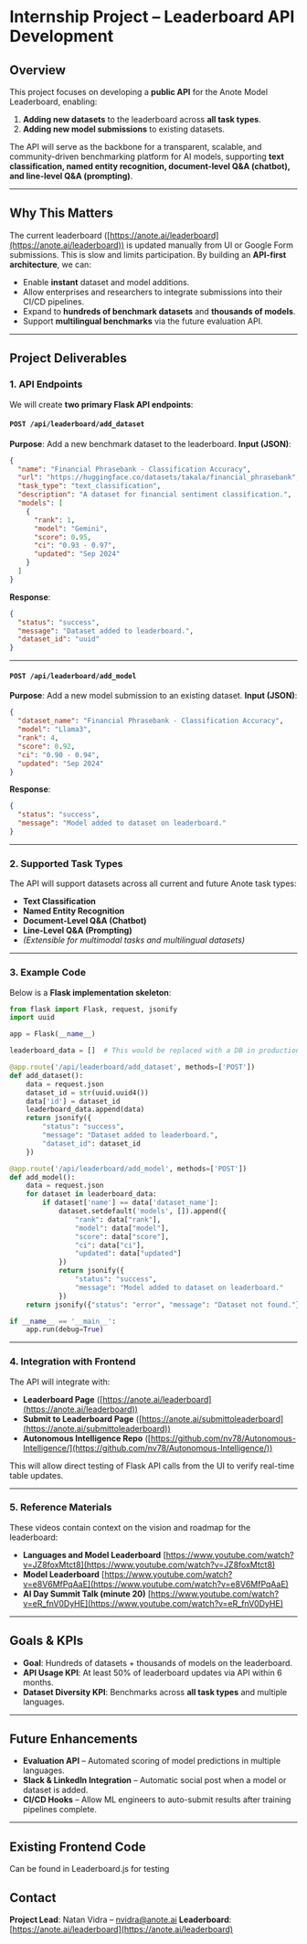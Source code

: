 # Internship Project – Leaderboard API Development

## Overview
This project focuses on developing a **public API** for the Anote Model Leaderboard, enabling:
1. **Adding new datasets** to the leaderboard across **all task types**.
2. **Adding new model submissions** to existing datasets.

The API will serve as the backbone for a transparent, scalable, and community-driven benchmarking platform for AI models, supporting **text classification, named entity recognition, document-level Q&A (chatbot), and line-level Q&A (prompting)**.

---

## Why This Matters
The current leaderboard ([https://anote.ai/leaderboard](https://anote.ai/leaderboard)) is updated manually from UI or Google Form submissions. This is slow and limits participation.
By building an **API-first architecture**, we can:
- Enable **instant** dataset and model additions.
- Allow enterprises and researchers to integrate submissions into their CI/CD pipelines.
- Expand to **hundreds of benchmark datasets** and **thousands of models**.
- Support **multilingual benchmarks** via the future evaluation API.

---

## Project Deliverables
### 1. API Endpoints
We will create **two primary Flask API endpoints**:

#### `POST /api/leaderboard/add_dataset`
**Purpose**: Add a new benchmark dataset to the leaderboard.
**Input (JSON)**:
```json
{
  "name": "Financial Phrasebank - Classification Accuracy",
  "url": "https://huggingface.co/datasets/takala/financial_phrasebank",
  "task_type": "text_classification",
  "description": "A dataset for financial sentiment classification.",
  "models": [
    {
      "rank": 1,
      "model": "Gemini",
      "score": 0.95,
      "ci": "0.93 - 0.97",
      "updated": "Sep 2024"
    }
  ]
}
```
**Response**:
```json
{
  "status": "success",
  "message": "Dataset added to leaderboard.",
  "dataset_id": "uuid"
}
```

---

#### `POST /api/leaderboard/add_model`
**Purpose**: Add a new model submission to an existing dataset.
**Input (JSON)**:
```json
{
  "dataset_name": "Financial Phrasebank - Classification Accuracy",
  "model": "Llama3",
  "rank": 4,
  "score": 0.92,
  "ci": "0.90 - 0.94",
  "updated": "Sep 2024"
}
```
**Response**:
```json
{
  "status": "success",
  "message": "Model added to dataset on leaderboard."
}
```

---

### 2. Supported Task Types
The API will support datasets across all current and future Anote task types:
- **Text Classification**
- **Named Entity Recognition**
- **Document-Level Q&A (Chatbot)**
- **Line-Level Q&A (Prompting)**
- *(Extensible for multimodal tasks and multilingual datasets)*

---

### 3. Example Code
Below is a **Flask implementation skeleton**:

```python
from flask import Flask, request, jsonify
import uuid

app = Flask(__name__)

leaderboard_data = []  # This would be replaced with a DB in production

@app.route('/api/leaderboard/add_dataset', methods=['POST'])
def add_dataset():
    data = request.json
    dataset_id = str(uuid.uuid4())
    data['id'] = dataset_id
    leaderboard_data.append(data)
    return jsonify({
        "status": "success",
        "message": "Dataset added to leaderboard.",
        "dataset_id": dataset_id
    })

@app.route('/api/leaderboard/add_model', methods=['POST'])
def add_model():
    data = request.json
    for dataset in leaderboard_data:
        if dataset['name'] == data['dataset_name']:
            dataset.setdefault('models', []).append({
                "rank": data["rank"],
                "model": data["model"],
                "score": data["score"],
                "ci": data["ci"],
                "updated": data["updated"]
            })
            return jsonify({
                "status": "success",
                "message": "Model added to dataset on leaderboard."
            })
    return jsonify({"status": "error", "message": "Dataset not found."}), 404

if __name__ == '__main__':
    app.run(debug=True)
```

---

### 4. Integration with Frontend
The API will integrate with:
- **Leaderboard Page** ([https://anote.ai/leaderboard](https://anote.ai/leaderboard))
- **Submit to Leaderboard Page** ([https://anote.ai/submittoleaderboard](https://anote.ai/submittoleaderboard))
- **Autonomous Intelligence Repo** ([https://github.com/nv78/Autonomous-Intelligence/](https://github.com/nv78/Autonomous-Intelligence/))

This will allow direct testing of Flask API calls from the UI to verify real-time table updates.

---

### 5. Reference Materials
These videos contain context on the vision and roadmap for the leaderboard:
- **Languages and Model Leaderboard**
  [https://www.youtube.com/watch?v=JZ8foxMtct8](https://www.youtube.com/watch?v=JZ8foxMtct8)
- **Model Leaderboard**
  [https://www.youtube.com/watch?v=e8V6MfPqAaE](https://www.youtube.com/watch?v=e8V6MfPqAaE)
- **AI Day Summit Talk (minute 20)**
  [https://www.youtube.com/watch?v=eR_fnV0DyHE](https://www.youtube.com/watch?v=eR_fnV0DyHE)

---

## Goals & KPIs
- **Goal**: Hundreds of datasets + thousands of models on the leaderboard.
- **API Usage KPI**: At least 50% of leaderboard updates via API within 6 months.
- **Dataset Diversity KPI**: Benchmarks across **all task types** and multiple languages.

---

## Future Enhancements
- **Evaluation API** – Automated scoring of model predictions in multiple languages.
- **Slack & LinkedIn Integration** – Automatic social post when a model or dataset is added.
- **CI/CD Hooks** – Allow ML engineers to auto-submit results after training pipelines complete.

---

## Existing Frontend Code

Can be found in Leaderboard.js for testing

## Contact
**Project Lead**: Natan Vidra – nvidra@anote.ai
**Leaderboard**: [https://anote.ai/leaderboard](https://anote.ai/leaderboard)
